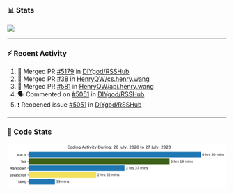 ### :bar_chart: Stats

<a href="#">
  <img align="center" src="https://github-readme-stats.vercel.app/api?username=henryqw&count_private=true&show_icons=true" />
</a>
<!-- <a href="#">
  <img align="center" src="https://github-readme-stats-git-master.henryqw.vercel.app/api/top-langs/?username=HenryQW&layout=compact" />
</a> -->

---

### :zap: Recent Activity

<!--START_SECTION:activity-->

1. 🎉 Merged PR [#5179](https://github.com//DIYgod/RSSHub/pull/5179) in [DIYgod/RSSHub](https://github.com//DIYgod/RSSHub)
2. 🎉 Merged PR [#38](https://github.com//HenryQW/cs.henry.wang/pull/38) in [HenryQW/cs.henry.wang](https://github.com//HenryQW/cs.henry.wang)
3. 🎉 Merged PR [#581](https://github.com//HenryQW/api.henry.wang/pull/581) in [HenryQW/api.henry.wang](https://github.com//HenryQW/api.henry.wang)
4. 🗣 Commented on [#5051](https://github.com//DIYgod/RSSHub/issues/5051) in [DIYgod/RSSHub](https://github.com//DIYgod/RSSHub)
5. ❗️ Reopened issue [#5051](https://github.com//DIYgod/RSSHub/issues/5051) in [DIYgod/RSSHub](https://github.com//DIYgod/RSSHub)
<!--END_SECTION:activity-->

---

### :calendar: Code Stats

![WakaTime](https://github.com/HenryQW/HenryQW/blob/master/images/stat.svg)
